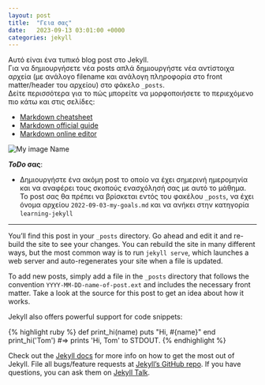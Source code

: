 ```yaml
---
layout: post
title:  "Γεια σας"
date:   2023-09-13 03:01:00 +0000
categories: jekyll
---
```


Αυτό είναι ένα τυπικό blog post στο Jekyll.  
Για να δημιουργήσετε νέα posts απλά δημιουργήστε νέα αντίστοιχα αρχεία (με ανάλογο filename και ανάλογη πληροφορία στο front matter/header του αρχείου) στο φάκελο `_posts`.  
Δείτε περισσότερα για το πώς μπορείτε να μορφοποιήσετε το περιεχόμενο πιο κάτω και στις σελίδες:
* [Markdown cheatsheet][md-cheat]
* [Markdown official guide][md-guide]
* [Markdown online editor][md-editor]

![My image Name](/assets/images/me.jpg)

[md-cheat]: https://github.com/adam-p/markdown-here/wiki/Markdown-Cheatsheet
[md-guide]: https://www.markdownguide.org
[md-editor]: https://dillinger.io

**_ToDo_ σας**:  

- Δημιουργήστε ένα ακόμη post το οποίο να έχει σημερινή ημερομηνία και να αναφέρει τους σκοπούς ενασχόλησή σας με αυτό το μάθημα.  
Το post σας θα πρέπει να βρίσκεται εντός του φακέλου `_posts`, να έχει όνομα αρχείου `2022-09-03-my-goals.md` και να ανήκει στην κατηγορία `learning-jekyll`

---

You’ll find this post in your `_posts` directory. Go ahead and edit it and re-build the site to see your changes. You can rebuild the site in many different ways, but the most common way is to run `jekyll serve`, which launches a web server and auto-regenerates your site when a file is updated.

To add new posts, simply add a file in the `_posts` directory that follows the convention `YYYY-MM-DD-name-of-post.ext` and includes the necessary front matter. Take a look at the source for this post to get an idea about how it works.

Jekyll also offers powerful support for code snippets:

{% highlight ruby %}
def print_hi(name)
  puts "Hi, #{name}"
end
print_hi('Tom')
#=> prints 'Hi, Tom' to STDOUT.
{% endhighlight %}

Check out the [Jekyll docs][jekyll-docs] for more info on how to get the most out of Jekyll. File all bugs/feature requests at [Jekyll’s GitHub repo][jekyll-gh]. If you have questions, you can ask them on [Jekyll Talk][jekyll-talk].

[jekyll-docs]: https://jekyllrb.com/docs/home
[jekyll-gh]:   https://github.com/jekyll/jekyll
[jekyll-talk]: https://talk.jekyllrb.com/
